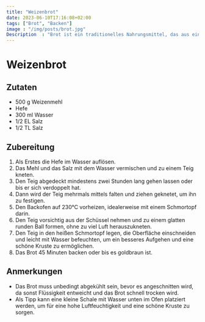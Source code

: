 ```yaml
---
title: "Weizenbrot"
date: 2023-06-10T17:16:08+02:00
tags: ["Brot", "Backen"]
image : "/img/posts/brot.jpg"
Description  : "Brot ist ein traditionelles Nahrungsmittel, das aus einem Teig aus gemahlenem Getreide, Wasser, einem Triebmittel und meist weiteren Zutaten gebacken wird."
---
```

# Weizenbrot
## Zutaten

- 500 g Weizenmehl
- Hefe
- 300 ml Wasser
- 1/2 EL Salz
- 1/2 TL Salz

## Zubereitung

1. Als Erstes die Hefe im Wasser auflösen.
2. Das Mehl und das Salz mit dem Wasser vermischen und zu einem Teig kneten.
3. Den Teig abgedeckt mindestens zwei Stunden lang gehen lassen oder bis er sich verdoppelt hat.
4. Dann wird der Teig mehrmals mittels falten und ziehen geknetet, um ihn zu festigen.
5. Den Backofen auf 230°C vorheizen, idealerweise mit einem Schmortopf darin.
6. Den Teig vorsichtig aus der Schüssel nehmen und zu einem glatten runden Ball formen, ohne zu viel Luft herauszukneten.
7. Den Teig in den heißen Schmortopf legen, die Oberfläche einschneiden und leicht mit Wasser befeuchten, um ein besseres Aufgehen und eine schöne Kruste zu ermöglichen.
8. Das Brot 45 Minuten backen oder bis es goldbraun ist.

## Anmerkungen

- Das Brot muss unbedingt abgekühlt sein, bevor es angeschnitten wird, da sonst Flüssigkeit entweicht und das Brot schnell trocken wird.
- Als Tipp kann eine kleine Schale mit Wasser unten im Ofen platziert werden, um für eine hohe Luftfeuchtigkeit und eine schöne Kruste zu sorgen.
